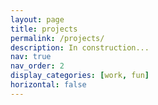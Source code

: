 ```yaml
---
layout: page
title: projects
permalink: /projects/
description: In construction...
nav: true
nav_order: 2
display_categories: [work, fun]
horizontal: false
---
```

